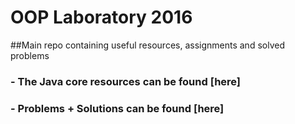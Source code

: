 # OOP Laboratory 2016

##Main repo containing useful resources, assignments and solved problems


### - The Java core resources can be found [here]
### - Problems + Solutions can be found [here]